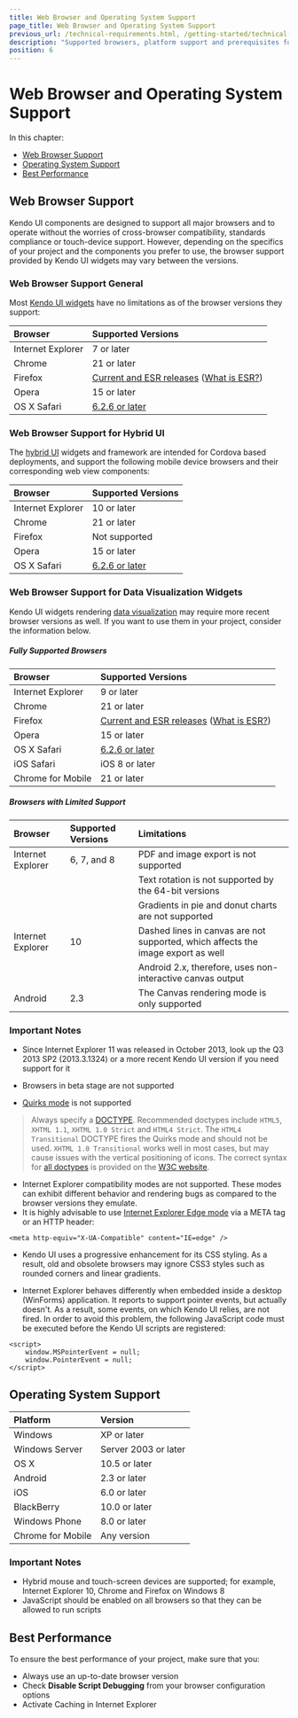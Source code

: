 ```yaml
---
title: Web Browser and Operating System Support
page_title: Web Browser and Operating System Support
previous_url: /technical-requirements.html, /getting-started/technical-requirements, /browsers-support
description: "Supported browsers, platform support and prerequisites for best performance when working with Kendo UI."
position: 6
---
```


# Web Browser and Operating System Support

In this chapter:  

* [Web Browser Support](#web-browser-support)  
* [Operating System Support](#operating-system-support)
* [Best Performance](#best-performance)

## Web Browser Support 

Kendo UI components are designed to support all major browsers and to operate without the worries of cross-browser compatibility, standards compliance or touch-device support. However, depending on the specifics of your project and the components you prefer to use, the browser support provided by Kendo UI widgets may vary between the versions.

### Web Browser Support General 

Most [Kendo UI widgets](/intro/list-of-widgets) have no limitations as of the browser versions they support:  

| Browser			| Supported Versions			|
| :---------------- | :---------------------------- | 
| Internet Explorer | 7 or later					|
| Chrome          	| 21 or later					|
| Firefox          	| [Current and ESR releases](https://en.wikipedia.org/wiki/History_of_Firefox#Release_history) ([What is ESR?](https://www.mozilla.org/en-US/firefox/organizations/faq/))|
| Opera	        	| 15 or later					|
| OS X Safari    	| [6.2.6 or later](https://en.wikipedia.org/wiki/Safari_version_history#Mac)|

### Web Browser Support for Hybrid UI  

The [hybrid UI](/intro/list-of-widgets) widgets and framework are intended for Cordova based deployments, and support the following mobile device browsers and their corresponding web view components:  

| Browser			| Supported Versions			|
| :---------------- | :---------------------------- | 
| Internet Explorer | 10 or later					|
| Chrome          	| 21 or later					|
| Firefox          	| Not supported					|
| Opera	        	| 15 or later					|
| OS X Safari    	| [6.2.6 or later](https://en.wikipedia.org/wiki/Safari_version_history#Mac)|

### Web Browser Support for Data Visualization Widgets 

Kendo UI widgets rendering [data visualization](/intro/list-of-widgets) may require more recent browser versions as well. If you want to use them in your project, consider the information below. 

##### Fully Supported Browsers 

| Browser			| Supported Versions			|
| :---------------- | :---------------------------- | 
| Internet Explorer | 9 or later					|
| Chrome          	| 21 or later					|
| Firefox          	| [Current and ESR releases](https://en.wikipedia.org/wiki/History_of_Firefox#Release_history) ([What is ESR?](https://www.mozilla.org/en-US/firefox/organizations/faq/))|
| Opera	        	| 15 or later					|
| OS X Safari    	| [6.2.6 or later](https://en.wikipedia.org/wiki/Safari_version_history#Mac)|
| iOS Safari		| iOS 8 or later				|
| Chrome for Mobile | 21 or later					|

##### Browsers with Limited Support

| Browser			| Supported Versions			| Limitations								|
| :---------------- | :---------------------------- | :-----------								|
| Internet Explorer | 6, 7, and 8					| PDF and image export is not supported	|
| 					|								| Text rotation is not supported by the 64-bit versions |
| 					|								| Gradients in pie and donut charts are not supported |
| Internet Explorer | 10							| Dashed lines in canvas are not supported, which affects the image export as well |
| 					|								| Android 2.x, therefore, uses non-interactive canvas output |
|Android 			| 2.3 							| The Canvas rendering mode is only supported

### Important Notes

* Since Internet Explorer 11 was released in October 2013, look up the Q3 2013 SP2 (2013.3.1324) or a more recent Kendo UI version if you need support for it 

* Browsers in beta stage are not supported
* [Quirks mode](http://www.quirksmode.org/css/quirksmode.html) is not supported  
> Always specify a [DOCTYPE](http://reference.sitepoint.com/html/doctypes). Recommended doctypes include `HTML5`, `XHTML 1.1`, `XHTML 1.0 Strict` and `HTML4 Strict`. The `HTML4 Transitional` DOCTYPE fires the Quirks mode and should not be used. `XHTML 1.0 Transitional` works well in most cases, but may cause issues with the vertical positioning of icons. The correct syntax for [all doctypes](http://www.w3.org/QA/2002/04/valid-dtd-list.html) is provided on the [W3C website](http://www.w3.org/).  

* Internet Explorer compatibility modes are not supported. These modes can exhibit different behavior and rendering bugs as compared to the browser versions they emulate.  
* It is highly advisable to use [Internet Explorer Edge mode](http://blogs.msdn.com/b/ie/archive/2010/06/16/ie-s-compatibility-features-for-site-developers.aspx) via a META tag or an HTTP header:  

``` 
<meta http-equiv="X-UA-Compatible" content="IE=edge" />  
```

* Kendo UI uses a progressive enhancement for its CSS styling. As a result, old and obsolete browsers may ignore CSS3 styles such as rounded corners and linear gradients.  
 
* Internet Explorer behaves differently when embedded inside a desktop (WinForms) application. It reports to support pointer events, but actually doesn't. As a result, some events, on which Kendo UI relies, are not fired. In order to avoid this problem, the following JavaScript code must be executed before the Kendo UI scripts are registered:

```
<script>
    window.MSPointerEvent = null;
    window.PointerEvent = null;
</script>
```

## Operating System Support

| Platform			| Version				|
| :---------------- | :-------------------- | 
| Windows			| XP or later			|
| Windows Server  	| Server 2003 or later	|
| OS X          	| 10.5 or later			|
| Android        	| 2.3 or later			|
| iOS		    	| 6.0 or later			|
| BlackBerry        | 10.0 or later			|
| Windows Phone    	| 8.0 or later			|
| Chrome for Mobile	| Any version			|

### Important Notes

* Hybrid mouse and touch-screen devices are supported; for example, Internet Explorer 10, Chrome and Firefox on Windows 8
* JavaScript should be enabled on all browsers so that they can be allowed to run scripts 
 
## Best Performance

To ensure the best performance of your project, make sure that you:

 * Always use an up-to-date browser version
 * Check **Disable Script Debugging** from your browser configuration options  
 * Activate Caching in Internet Explorer  
 
